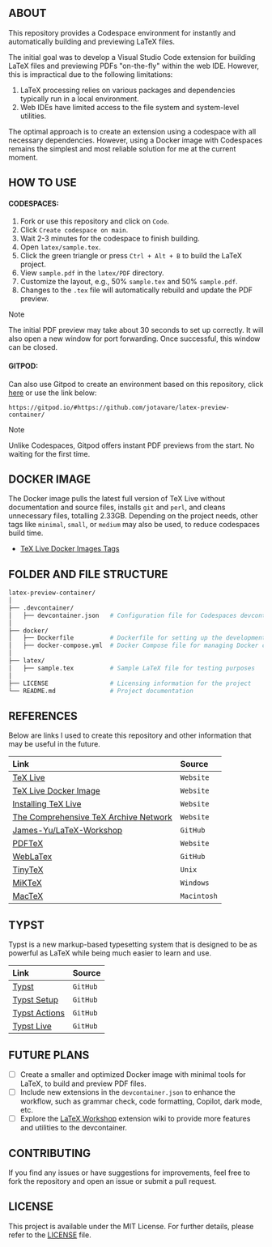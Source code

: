 ## ABOUT

This repository provides a Codespace environment for instantly and automatically building and previewing LaTeX files.

The initial goal was to develop a Visual Studio Code extension for building LaTeX files and previewing PDFs "on-the-fly" within the web IDE. However, this is impractical due to the following limitations:

1. LaTeX processing relies on various packages and dependencies typically run in a local environment.
2. Web IDEs have limited access to the file system and system-level utilities.

The optimal approach is to create an extension using a codespace with all necessary dependencies. However, using a Docker image with Codespaces remains the simplest and most reliable solution for me at the current moment.

## HOW TO USE
#### CODESPACES:

1. Fork or use this repository and click on `Code`.
2. Click `Create codespace on main`.
3. Wait 2-3 minutes for the codespace to finish building.
4. Open `latex/sample.tex`.
5. Click the green triangle or press `Ctrl + Alt + B` to build the LaTeX project.
6. View `sample.pdf` in the `latex/PDF` directory.
7. Customize the layout, e.g., 50% `sample.tex` and 50% `sample.pdf`.
8. Changes to the `.tex` file will automatically rebuild and update the PDF preview.

> [!NOTE]
> The initial PDF preview may take about 30 seconds to set up correctly. It will also open a new window for port forwarding. Once successful, this window can be closed.

#### GITPOD:

Can also use Gitpod to create an environment based on this repository, click [here](https://gitpod.io/#https://github.com/jotavare/latex-preview-container/) or use the link below:

```
https://gitpod.io/#https://github.com/jotavare/latex-preview-container/
```

> [!NOTE]
> Unlike Codespaces, Gitpod offers instant PDF previews from the start. No waiting for the first time.

## DOCKER IMAGE

The Docker image pulls the latest full version of TeX Live without documentation and source files, installs `git` and `perl`, and cleans unnecessary files, totalling 2.33GB. Depending on the project needs, other tags like `minimal`, `small`, or `medium` may also be used, to reduce codespaces build time.

- [TeX Live Docker Images Tags](https://hub.docker.com/r/texlive/texlive/tags)

## FOLDER AND FILE STRUCTURE

```bash
latex-preview-container/
│
├── .devcontainer/
│   ├── devcontainer.json   # Configuration file for Codespaces devcontainer
│
├── docker/
│   ├── Dockerfile          # Dockerfile for setting up the development environment
│   ├── docker-compose.yml  # Docker Compose file for managing Docker containers
│
├── latex/
│   ├── sample.tex          # Sample LaTeX file for testing purposes
│
├── LICENSE                 # Licensing information for the project
└── README.md               # Project documentation
```

## REFERENCES

Below are links I used to create this repository and other information that may be useful in the future.

| Link | Source |
| :--  | :----- |
| [TeX Live](https://tug.org/texlive) | `Website` |
| [TeX Live Docker Image](https://hub.docker.com/r/texlive/texlive) | `Website` |
| [Installing TeX Live](https://tug.org/texlive/acquire-netinstall.html) | `Website` |
| [The Comprehensive TeX Archive Network](https://www.ctan.org/) | `Website` |
| [James-Yu/LaTeX-Workshop](https://github.com/James-Yu/LaTeX-Workshop) | `GitHub` |
| [PDFTeX](https://www.tug.org/applications/pdftex/) | `Website` |
| [WebLaTex](https://github.com/sanjib-sen/WebLaTex) | `GitHub` |
| [TinyTeX](https://yihui.org/tinytex/) | `Unix` |
| [MiKTeX](https://miktex.org/) | `Windows` |
| [MacTeX](https://tug.org/mactex/) | `Macintosh` |

## TYPST

Typst is a new markup-based typesetting system that is designed to be as powerful as LaTeX while being much easier to learn and use.

| Link | Source |
| :--  | :----- |
| [Typst](https://github.com/typst/typst) | `GitHub` |
| [Typst Setup](https://github.com/typst-community/setup-typst) | `GitHub` |
| [Typst Actions](https://github.com/lvignoli/typst-action) | `GitHub` |
| [Typst Live](https://github.com/ItsEthra/typst-live) | `GitHub` |

## FUTURE PLANS

- [ ] Create a smaller and optimized Docker image with minimal tools for LaTeX, to build and preview PDF files.
- [ ] Include new extensions in the `devcontainer.json` to enhance the workflow, such as grammar check, code formatting, Copilot, dark mode, etc.
- [ ] Explore the [LaTeX Workshop](https://github.com/James-Yu/LaTeX-Workshop/wiki) extension wiki to provide more features and utilities to the devcontainer.

## CONTRIBUTING

If you find any issues or have suggestions for improvements, feel free to fork the repository and open an issue or submit a pull request.

## LICENSE

This project is available under the MIT License. For further details, please refer to the [LICENSE](https://github.com/jotavare/latex-preview-container/blob/main/LICENSE) file.
